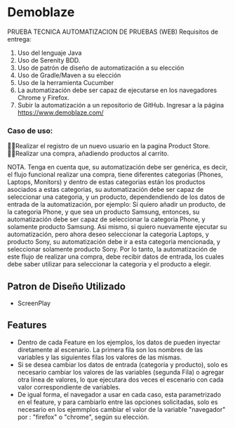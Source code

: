 # Demoblaze

PRUEBA TECNICA AUTOMATIZACION DE PRUEBAS (WEB)
Requisitos de entrega:
1. Uso del lenguaje Java
2. Uso de Serenity BDD.
3. Uso de patrón de diseño de automatización a su elección
4. Uso de Gradle/Maven a su elección
5. Uso de la herramienta Cucumber
6. La automatización debe ser capaz de ejecutarse en los navegadores Chrome y Firefox.
7. Subir la automatización a un repositorio de GitHub.
   Ingresar a la página https://www.demoblaze.com/

### Caso de uso:
Realizar el registro de un nuevo usuario en la pagina Product Store.
Realizar una compra, añadiendo productos al carrito.

NOTA. Tenga en cuenta que, su automatización debe ser genérica, es decir, el flujo funcional realizar
una compra, tiene diferentes categorias (Phones, Laptops, Monitors) y dentro de estas categorias
están los productos asociados a estas categorias, su automatización debe ser capaz de seleccionar
una categoria, y un producto, dependendiendo de los datos de entrada de la automatización, por
ejemplo: Sí quiero añadir un producto, de la categoria Phone, y que sea un producto Samsung,
entonces, su automatización debe ser capaz de seleccionar la categoria Phone, y solamente
producto Samsung. Asi mismo, si quiero nuevamente ejecutar su automatización, pero ahora deseo
seleccionar la categoria Laptops, y producto Sony, su automatización debe ir a esta categoria
mencionada, y seleccionar solamente producto Sony.
Por lo tanto, la automatización de este flujo de realizar una compra, debe recibir datos de entrada,
los cuales debe saber utilizar para seleccionar la categoria y el producto a elegir.


## Patron de Diseño Utilizado
* ScreenPlay

## Features
* Dentro de cada Feature en los ejemplos, los datos de pueden inyectar diretamente al escenario. La primera fila son los nombres de las variables y las siguientes filas los valores de las mismas.
* Si se desea cambiar los datos de entrada (categoria y producto), solo es necesario cambiar los valores de las variables (segunda Fila) o agregar otra linea de valores, lo que ejecutara dos veces el escenario con cada valor correspondiente de variables.
* De igual forma, el navegador a usar en cada caso, esta parametrizado en el feature, y para cambiarlo entre las opciones solicitadas, solo es necesario en los ejemmplos  cambiar el valor de la variable "navegador" por : "firefox" o "chrome", según su elección.